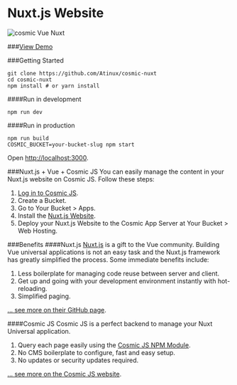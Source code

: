 # Nuxt.js Website

![cosmic Vue Nuxt](https://cloud.githubusercontent.com/assets/904724/22075187/452f04e8-ddab-11e6-897c-3e065da06306.png)

###[View Demo](https://cosmicjs.nuxtjs.org)

###Getting Started

```
git clone https://github.com/Atinux/cosmic-nuxt
cd cosmic-nuxt
npm install # or yarn install
```

####Run in development
```
npm run dev
```

####Run in production
```
npm run build
COSMIC_BUCKET=your-bucket-slug npm start
```
Open [http://localhost:3000](http://localhost:3000).

###Nuxt.js + Vue + Cosmic JS
You can easily manage the content in your Nuxt.js website on Cosmic JS.  Follow these steps:

1. [Log in to Cosmic JS](https://cosmicjs.com).
2. Create a Bucket.
3. Go to Your Bucket > Apps.
4. Install the [Nuxt.js Website](https://github.com/Atinux/nuxt.js-website).
5. Deploy your Nuxt.js Website to the Cosmic App Server at Your Bucket > Web Hosting.

###Benefits
####Nuxt.js
[Nuxt.js](https://github.com/nuxt/nuxt.js) is a gift to the Vue community.  Building Vue universal applications is not an easy task and the Nuxt.js framework has greatly simplified the process.  Some immediate benefits include:

1. Less boilerplate for managing code reuse between server and client.
2. Get up and going with your development environment instantly with hot-reloading.
3. Simplified paging.

[... see more on their GitHub page](https://github.com/nuxt/nuxt.js).

####Cosmic JS
Cosmic JS is a perfect backend to manage your Nuxt Universal application.

1. Query each page easily using the [Cosmic JS NPM Module](https://github.com/cosmicjs/cosmicjs-node).
2. No CMS boilerplate to configure, fast and easy setup.
3. No updates or security updates required.

[... see more on the Cosmic JS website](https://cosmicjs.com).
